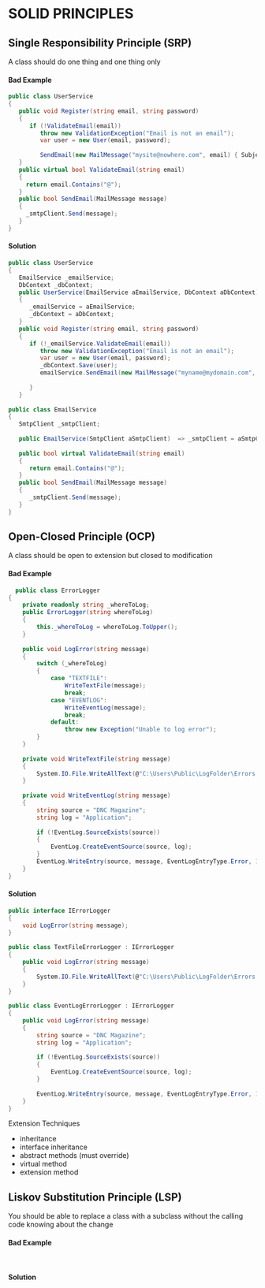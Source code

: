 # SOLID PRINCIPLES
## Single Responsibility Principle (SRP) 
A class should do one thing and one thing only

#### Bad Example

```cs
public class UserService  
{  
   public void Register(string email, string password)  
   {  
      if (!ValidateEmail(email))  
         throw new ValidationException("Email is not an email");  
         var user = new User(email, password);  
  
         SendEmail(new MailMessage("mysite@nowhere.com", email) { Subject="HEllo foo" });  
   }
   public virtual bool ValidateEmail(string email)  
   {  
     return email.Contains("@");  
   }  
   public bool SendEmail(MailMessage message)  
   {  
     _smtpClient.Send(message);  
   }  
} 
```

#### Solution
  
```cs
public class UserService  
{  
   EmailService _emailService;  
   DbContext _dbContext;  
   public UserService(EmailService aEmailService, DbContext aDbContext)  
   {  
      _emailService = aEmailService;  
      _dbContext = aDbContext;  
   }  
   public void Register(string email, string password)  
   {  
      if (!_emailService.ValidateEmail(email))  
         throw new ValidationException("Email is not an email");  
         var user = new User(email, password);  
         _dbContext.Save(user);  
         emailService.SendEmail(new MailMessage("myname@mydomain.com", email) {Subject="Hi. How are you!"});  
  
      }  
   }  
   
public class EmailService  
{  
   SmtpClient _smtpClient;  
    
   public EmailService(SmtpClient aSmtpClient)  => _smtpClient = aSmtpClient;  
   
   public bool virtual ValidateEmail(string email)  
   {  
      return email.Contains("@");  
   }  
   public bool SendEmail(MailMessage message)  
   {  
      _smtpClient.Send(message);  
   }  
}   
```

	
## Open-Closed Principle (OCP)
A class should be open to extension but closed to modification

#### Bad Example

```cs
  public class ErrorLogger
{
    private readonly string _whereToLog;
    public ErrorLogger(string whereToLog)
    {
        this._whereToLog = whereToLog.ToUpper();
    }
 
    public void LogError(string message)
    {
        switch (_whereToLog)
        {
            case "TEXTFILE":
                WriteTextFile(message);
                break;
            case "EVENTLOG":
                WriteEventLog(message);
                break;
            default:
                throw new Exception("Unable to log error");
        }
    }
 
    private void WriteTextFile(string message)
    {
        System.IO.File.WriteAllText(@"C:\Users\Public\LogFolder\Errors.txt", message);
    }
 
    private void WriteEventLog(string message)
    {
        string source = "DNC Magazine";
        string log = "Application";
         
        if (!EventLog.SourceExists(source))
        {
            EventLog.CreateEventSource(source, log);
        }
        EventLog.WriteEntry(source, message, EventLogEntryType.Error, 1);
    }
}
```

#### Solution

```cs
public interface IErrorLogger
{
    void LogError(string message);
}
 
public class TextFileErrorLogger : IErrorLogger
{
    public void LogError(string message)
    {
        System.IO.File.WriteAllText(@"C:\Users\Public\LogFolder\Errors.txt", message);
    }
}
 
public class EventLogErrorLogger : IErrorLogger
{
    public void LogError(string message)
    {
        string source = "DNC Magazine";
        string log = "Application";
 
        if (!EventLog.SourceExists(source))
        {
            EventLog.CreateEventSource(source, log);
        }
 
        EventLog.WriteEntry(source, message, EventLogEntryType.Error, 1);
    }
}
```



Extension Techniques
* inheritance
* interface inheritance
* abstract methods (must override)
* virtual method
* extension method

## Liskov Substitution Principle (LSP)
You should be able to replace a class with a subclass without the calling code knowing about the change

#### Bad Example
  
```cs
  
```  
  
#### Solution
  
```cs

```
